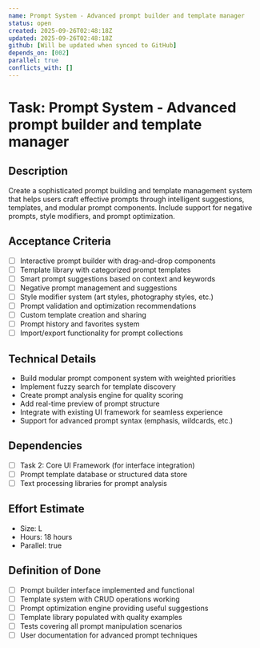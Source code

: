 ```yaml
---
name: Prompt System - Advanced prompt builder and template manager
status: open
created: 2025-09-26T02:48:18Z
updated: 2025-09-26T02:48:18Z
github: [Will be updated when synced to GitHub]
depends_on: [002]
parallel: true
conflicts_with: []
---
```


# Task: Prompt System - Advanced prompt builder and template manager

## Description
Create a sophisticated prompt building and template management system that helps users craft effective prompts through intelligent suggestions, templates, and modular prompt components. Include support for negative prompts, style modifiers, and prompt optimization.

## Acceptance Criteria
- [ ] Interactive prompt builder with drag-and-drop components
- [ ] Template library with categorized prompt templates
- [ ] Smart prompt suggestions based on context and keywords
- [ ] Negative prompt management and suggestions
- [ ] Style modifier system (art styles, photography styles, etc.)
- [ ] Prompt validation and optimization recommendations
- [ ] Custom template creation and sharing
- [ ] Prompt history and favorites system
- [ ] Import/export functionality for prompt collections

## Technical Details
- Build modular prompt component system with weighted priorities
- Implement fuzzy search for template discovery
- Create prompt analysis engine for quality scoring
- Add real-time preview of prompt structure
- Integrate with existing UI framework for seamless experience
- Support for advanced prompt syntax (emphasis, wildcards, etc.)

## Dependencies
- [ ] Task 2: Core UI Framework (for interface integration)
- [ ] Prompt template database or structured data store
- [ ] Text processing libraries for prompt analysis

## Effort Estimate
- Size: L
- Hours: 18 hours
- Parallel: true

## Definition of Done
- [ ] Prompt builder interface implemented and functional
- [ ] Template system with CRUD operations working
- [ ] Prompt optimization engine providing useful suggestions
- [ ] Template library populated with quality examples
- [ ] Tests covering all prompt manipulation scenarios
- [ ] User documentation for advanced prompt techniques